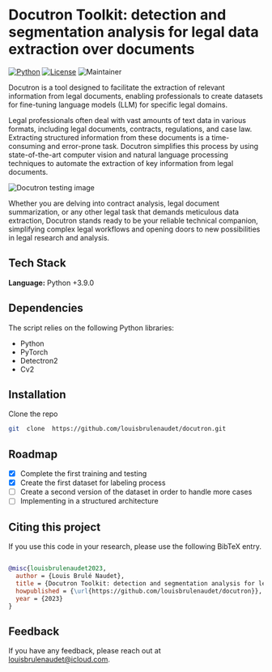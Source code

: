 # Docutron Toolkit: detection and segmentation analysis for legal data extraction over documents
[![Python](https://img.shields.io/pypi/pyversions/tensorflow.svg)](https://badge.fury.io/py/tensorflow) [![License](https://img.shields.io/badge/License-Apache_2.0-blue.svg)](https://opensource.org/licenses/Apache-2.0) ![Maintainer](https://img.shields.io/badge/maintainer-@louisbrulenaudet-blue)

Docutron is a tool designed to facilitate the extraction of relevant information from legal documents, enabling professionals to create datasets for fine-tuning language models (LLM) for specific legal domains.

Legal professionals often deal with vast amounts of text data in various formats, including legal documents, contracts, regulations, and case law. Extracting structured information from these documents is a time-consuming and error-prone task. Docutron simplifies this process by using state-of-the-art computer vision and natural language processing techniques to automate the extraction of key information from legal documents.

![Docutron testing image](https://github.com/louisbrulenaudet/docutron/blob/main/preview.png?raw=true)

Whether you are delving into contract analysis, legal document summarization, or any other legal task that demands meticulous data extraction, Docutron stands ready to be your reliable technical companion, simplifying complex legal workflows and opening doors to new possibilities in legal research and analysis.

## Tech Stack
**Language:** Python +3.9.0

## Dependencies
The script relies on the following Python libraries:
-   Python
-   PyTorch
-   Detectron2
-   Cv2

## Installation
Clone the repo

```sh
git  clone  https://github.com/louisbrulenaudet/docutron.git
```

## Roadmap
- [x] Complete the first training and testing
- [x] Create the first dataset for labeling process
- [ ] Create a second version of the dataset in order to handle more cases
- [ ] Implementing in a structured architecture

## Citing this project

If you use this code in your research, please use the following BibTeX entry.
```BibTeX

@misc{louisbrulenaudet2023,
  author = {Louis Brulé Naudet},
  title = {Docutron Toolkit: detection and segmentation analysis for legal data extraction over documents},
  howpublished = {\url{https://github.com/louisbrulenaudet/docutron}},
  year = {2023}
}
```

## Feedback
If you have any feedback, please reach out at [louisbrulenaudet@icloud.com](mailto:louisbrulenaudet@icloud.com).
